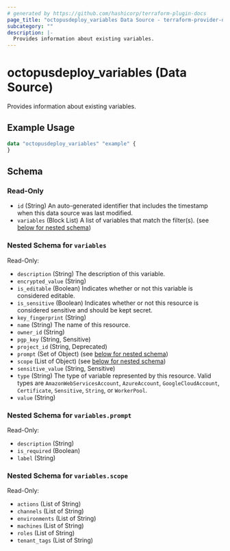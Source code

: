 ```yaml
---
# generated by https://github.com/hashicorp/terraform-plugin-docs
page_title: "octopusdeploy_variables Data Source - terraform-provider-octopusdeploy"
subcategory: ""
description: |-
  Provides information about existing variables.
---
```


# octopusdeploy_variables (Data Source)

Provides information about existing variables.

## Example Usage

```terraform
data "octopusdeploy_variables" "example" {
}
```

<!-- schema generated by tfplugindocs -->
## Schema

### Read-Only

- `id` (String) An auto-generated identifier that includes the timestamp when this data source was last modified.
- `variables` (Block List) A list of variables that match the filter(s). (see [below for nested schema](#nestedblock--variables))

<a id="nestedblock--variables"></a>
### Nested Schema for `variables`

Read-Only:

- `description` (String) The description of this variable.
- `encrypted_value` (String)
- `is_editable` (Boolean) Indicates whether or not this variable is considered editable.
- `is_sensitive` (Boolean) Indicates whether or not this resource is considered sensitive and should be kept secret.
- `key_fingerprint` (String)
- `name` (String) The name of this resource.
- `owner_id` (String)
- `pgp_key` (String, Sensitive)
- `project_id` (String, Deprecated)
- `prompt` (Set of Object) (see [below for nested schema](#nestedatt--variables--prompt))
- `scope` (List of Object) (see [below for nested schema](#nestedatt--variables--scope))
- `sensitive_value` (String, Sensitive)
- `type` (String) The type of variable represented by this resource. Valid types are `AmazonWebServicesAccount`, `AzureAccount`, `GoogleCloudAccount`, `Certificate`, `Sensitive`, `String`, or `WorkerPool`.
- `value` (String)

<a id="nestedatt--variables--prompt"></a>
### Nested Schema for `variables.prompt`

Read-Only:

- `description` (String)
- `is_required` (Boolean)
- `label` (String)


<a id="nestedatt--variables--scope"></a>
### Nested Schema for `variables.scope`

Read-Only:

- `actions` (List of String)
- `channels` (List of String)
- `environments` (List of String)
- `machines` (List of String)
- `roles` (List of String)
- `tenant_tags` (List of String)


